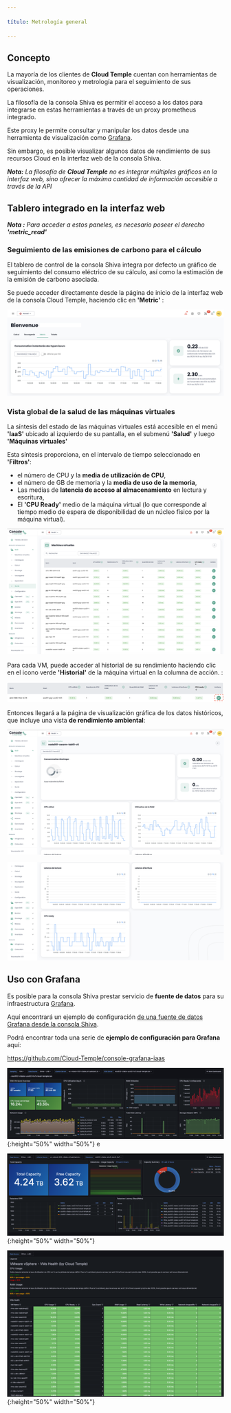 ```yaml
---

título: Metrología general

---
```


## Concepto
La mayoría de los clientes de __Cloud Temple__ cuentan con herramientas de visualización, monitoreo y metrología para el seguimiento de sus operaciones.

La filosofía de la consola Shiva es permitir el acceso a los datos para integrarse en estas herramientas a través de un proxy prometheus integrado.

Este proxy le permite consultar y manipular los datos desde una herramienta de visualización como [Grafana](https://grafana.com).

Sin embargo, es posible visualizar algunos datos de rendimiento de sus recursos Cloud en la interfaz web de la consola Shiva.

*__Nota:__ La filosofía de __Cloud Temple__ no es integrar múltiples gráficos en la interfaz web, sino ofrecer la máxima cantidad de información accesible a través de la API*

## Tablero integrado en la interfaz web

*__Nota :__ Para acceder a estos paneles, es necesario poseer el derecho __'metric_read'__*

### Seguimiento de las emisiones de carbono para el cálculo
El tablero de control de la consola Shiva integra por defecto un gráfico de seguimiento del consumo eléctrico de su cálculo, así como la estimación 
de la emisión de carbono asociada.

Se puede acceder directamente desde la página de inicio de la interfaz web de la consola Cloud Temple, haciendo clic en __'Metric'__ :

![](../metrics/images/metrics_hypervisors_co2.png)

### Vista global de la salud de las máquinas virtuales
La síntesis del estado de las máquinas virtuales está accesible en el menú __'IaaS'__ ubicado al izquierdo de su pantalla, en el submenú __'Salud'__ y luego __'Máquinas virtuales'__

Esta síntesis proporciona, en el intervalo de tiempo seleccionado en __'Filtros'__:

- el número de CPU y la __media de utilización de CPU__,
- el número de GB de memoria y la __media de uso de la memoria__,
- Las medias de __latencia de acceso al almacenamiento__ en lectura y escritura,
- El __'CPU Ready'__ medio de la máquina virtual (lo que corresponde al tiempo medio de espera de disponibilidad de un núcleo físico por la máquina virtual).

![](images/shiva_metric_000.png)

Para cada VM, puede acceder al historial de su rendimiento haciendo clic en el icono verde __'Historial'__ de la máquina virtual en la columna de acción. :

![](images/shiva_metric_003.png)

Entonces llegará a la página de visualización gráfica de los datos históricos, que incluye una vista __de rendimiento ambiental__:

![](images/shiva_metric_001.png)

![](images/shiva_metric_002.png)

## Uso con __Grafana__
Es posible para la consola Shiva prestar servicio de __fuente de datos__ para su infraestructura [Grafana](https://grafana.com).

Aquí encontrará un ejemplo de configuración [de una fuente de datos Grafana desde la consola Shiva](howto.md#etape-7--configurar-la-consola-shiva-como-fuente-de-datos-en-grafana).

Podrá encontrar toda una serie de __ejemplo de configuración para Grafana__ aquí:

https://github.com/Cloud-Temple/console-grafana-iaas

![](images/grafana_dashboards_003.png){:height="50%" width="50%"} e

![](images/grafana_dashboards_004.png){:height="50%" width="50%"} 

![](images/grafana_dashboards_002.png){:height="50%" width="50%"}
